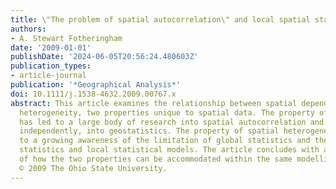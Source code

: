 ```yaml
---
title: \"The problem of spatial autocorrelation\" and local spatial statistics
authors:
- A. Stewart Fotheringham
date: '2009-01-01'
publishDate: '2024-06-05T20:56:24.480603Z'
publication_types:
- article-journal
publication: '*Geographical Analysis*'
doi: 10.1111/j.1538-4632.2009.00767.x
abstract: This article examines the relationship between spatial dependency and spatial
  heterogeneity, two properties unique to spatial data. The property of spatial dependence
  has led to a large body of research into spatial autocorrelation and also, largely
  independently, into geostatistics. The property of spatial heterogeneity has led
  to a growing awareness of the limitation of global statistics and the value of local
  statistics and local statistical models. The article concludes with a discussion
  of how the two properties can be accommodated within the same modelling framework.
  © 2009 The Ohio State University.
---
```

